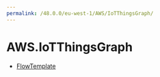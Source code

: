 ```yaml
---
permalink: /48.0.0/eu-west-1/AWS/IoTThingsGraph/
---
```


# AWS.IoTThingsGraph



* [FlowTemplate](FlowTemplate.md)